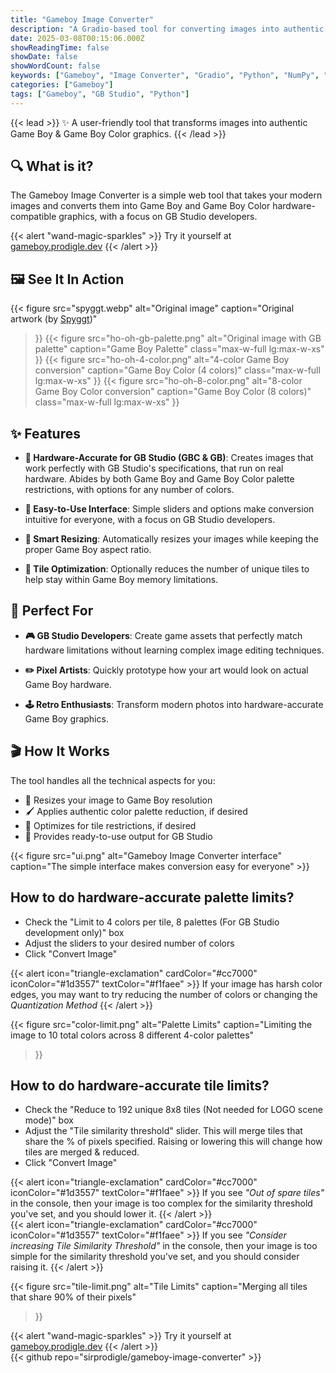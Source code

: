 ```yaml
---
title: "Gameboy Image Converter"
description: "A Gradio-based tool for converting images into authentic Game Boy & Game Boy Colour graphics"
date: 2025-03-08T00:15:06.000Z
showReadingTime: false
showDate: false
showWordCount: false
keywords: ["Gameboy", "Image Converter", "Gradio", "Python", "NumPy", "scikit-image", "scikit-learn", "SciPy"]
categories: ["Gameboy"]
tags: ["Gameboy", "GB Studio", "Python"]
---
```


{{< lead >}}
✨ A user-friendly tool that transforms images into authentic Game Boy & Game Boy Color graphics.
{{< /lead >}}


## 🔍 What is it?

The Gameboy Image Converter is a simple web tool that takes your modern images and converts them into Game Boy and Game Boy Color hardware-compatible graphics, with a focus on GB Studio developers.

{{< alert "wand-magic-sparkles" >}}
Try it yourself at [gameboy.prodigle.dev](https://gameboy.prodigle.dev)
{{< /alert >}}

## 🖼️ See It In Action
{{< figure
    src="spyggt.webp"
    alt="Original image"
    caption="Original artwork (by [Spyggt](https://www.x.com/spyggt))"
  >}}
  {{< figure
      src="ho-oh-gb-palette.png"
      alt="Original image with GB palette"
      caption="Game Boy Palette"
      class="max-w-full lg:max-w-xs"
  >}}
  {{< figure
      src="ho-oh-4-color.png"
      alt="4-color Game Boy conversion"
      caption="Game Boy Color (4 colors)"
      class="max-w-full lg:max-w-xs"
  >}}
  {{< figure
      src="ho-oh-8-color.png"
      alt="8-color Game Boy Color conversion"
      caption="Game Boy Color (8 colors)"
      class="max-w-full lg:max-w-xs"
  >}}

## ✨ Features

- **🎨 Hardware-Accurate for GB Studio (GBC & GB)**: Creates images that work perfectly with GB Studio's specifications, that run on real hardware. Abides by both Game Boy and Game Boy Color palette restrictions, with options for any number of colors.

- **📱 Easy-to-Use Interface**: Simple sliders and options make conversion intuitive for everyone, with a focus on GB Studio developers.

- **📐 Smart Resizing**: Automatically resizes your images while keeping the proper Game Boy aspect ratio.

- **🧩 Tile Optimization**: Optionally reduces the number of unique tiles to help stay within Game Boy memory limitations.

## 🎯 Perfect For
- **🎮 GB Studio Developers**: Create game assets that perfectly match hardware limitations without learning complex image editing techniques.

- **✏️ Pixel Artists**: Quickly prototype how your art would look on actual Game Boy hardware.

- **🕹️ Retro Enthusiasts**: Transform modern photos into hardware-accurate Game Boy graphics.

## 🎬 How It Works

The tool handles all the technical aspects for you:
- 📐 Resizes your image to Game Boy resolution
- 🖌️ Applies authentic color palette reduction, if desired
- 🧮 Optimizes for tile restrictions, if desired
- 💾 Provides ready-to-use output for GB Studio

{{< figure
    src="ui.png"
    alt="Gameboy Image Converter interface"
    caption="The simple interface makes conversion easy for everyone"
    >}}

## How to do hardware-accurate palette limits?
- Check the "Limit to 4 colors per tile, 8 palettes (For GB Studio development only)" box
- Adjust the sliders to your desired number of colors
- Click "Convert Image"

{{< alert icon="triangle-exclamation" cardColor="#cc7000" iconColor="#1d3557" textColor="#f1faee" >}}
If your image has harsh color edges, you may want to try reducing the number of colors or changing the <em>Quantization Method</em>
{{< /alert >}}

{{< figure
    src="color-limit.png"
    alt="Palette Limits"
    caption="Limiting the image to 10 total colors across 8 different 4-color palettes"
>}}

## How to do hardware-accurate tile limits?
- Check the "Reduce to 192 unique 8x8 tiles (Not needed for LOGO scene mode)" box
- Adjust the "Tile similarity threshold" slider. This will merge tiles that share the % of pixels specified. Raising or lowering this will change how tiles are merged & reduced.
- Click "Convert Image"

{{< alert icon="triangle-exclamation" cardColor="#cc7000" iconColor="#1d3557" textColor="#f1faee" >}}
If you see <em>"Out of spare tiles"</em> in the console, then your image is too complex for the similarity threshold you've set, and you should lower it.
{{< /alert >}}
<br />
{{< alert icon="triangle-exclamation" cardColor="#cc7000" iconColor="#1d3557" textColor="#f1faee" >}}
If you see <em>"Consider increasing Tile Similarity Threshold"</em> in the console, then your image is too simple for the similarity threshold you've set, and you should consider raising it.
{{< /alert >}}

{{< figure
    src="tile-limit.png"
    alt="Tile Limits"
    caption="Merging all tiles that share 90% of their pixels"
>}}

{{< alert "wand-magic-sparkles" >}}
Try it yourself at [gameboy.prodigle.dev](https://gameboy.prodigle.dev)
{{< /alert >}}
<br />
{{< github repo="sirprodigle/gameboy-image-converter" >}}


